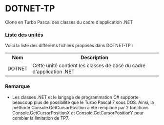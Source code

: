 # DOTNET-TP
Clone en Turbo Pascal des classes du cadre d'application .NET

<h3>Liste des unités</h3>

Voici la liste des différents fichiers proposés dans DOTNET-TP :

<table>
		<tr>
			<th>Nom</th>
			<th>Description</th>	
		</tr>
    <tr>
        <td>DOTNET</td>
        <td>Cette unité contient les classes de base du cadre d'application .NET</td>
    </tr>
</table>

<h3>Remarque</h3>
<ul>
  <li>Les classes .NET et le langage de programmation C# supporte beaucoup plus de possibilité que le Turbo Pascal 7 sous DOS. Ainsi, la méthode Console.GetCursorPosition a été remplacé par 2 fonctions Console.GetCursorPositionX et Console.GetCursorPositionY pour combler la limitation de TP7.</li>
</ul>
